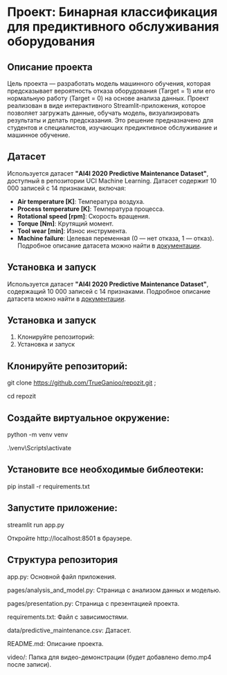 # Проект: Бинарная классификация для предиктивного обслуживания оборудования

## Описание проекта
Цель проекта — разработать модель машинного обучения, которая предсказывает вероятность отказа оборудования (Target = 1) или его нормальную работу (Target = 0) на основе анализа данных. Проект реализован в виде интерактивного Streamlit-приложения, которое позволяет загружать данные, обучать модель, визуализировать результаты и делать предсказания. Это решение предназначено для студентов и специалистов, изучающих предиктивное обслуживание и машинное обучение.

## Датасет
Используется датасет **"AI4I 2020 Predictive Maintenance Dataset"**, доступный в репозитории UCI Machine Learning. Датасет содержит 10 000 записей с 14 признаками, включая:
- **Air temperature [K]**: Температура воздуха.
- **Process temperature [K]**: Температура процесса.
- **Rotational speed [rpm]**: Скорость вращения.
- **Torque [Nm]**: Крутящий момент.
- **Tool wear [min]**: Износ инструмента.
- **Machine failure**: Целевая переменная (0 — нет отказа, 1 — отказ).
Подробное описание датасета можно найти в [документации](https://archive.ics.uci.edu/dataset/601/predictive+maintenance+data).

## Установка и запуск
Используется датасет **"AI4I 2020 Predictive Maintenance Dataset"**, содержащий 10 000 записей с 14 признаками. Подробное описание датасета можно найти в [документации](https://archive.ics.uci.edu/dataset/601/predictive+maintenance+data).

## Установка и запуск
1. Клонируйте репозиторий:
2. Установка и запуск
## Клонируйте репозиторий:
git clone https://github.com/TrueGanioo/repozit.git ;

cd repozit

## Создайте виртуальное окружение:
python -m venv venv

.\venv\Scripts\activate

## Установите все необходимые библеотеки:
 pip install -r requirements.txt
## Запустите приложение:
streamlit run app.py

Откройте http://localhost:8501 в браузере.

## Структура репозитория
app.py: Основной файл приложения.

pages/analysis_and_model.py: Страница с анализом данных и моделью.

pages/presentation.py: Страница с презентацией проекта.

requirements.txt: Файл с зависимостями.

data/predictive_maintenance.csv: Датасет.

README.md: Описание проекта.

video/: Папка для видео-демонстрации (будет добавлено demo.mp4 после записи).
